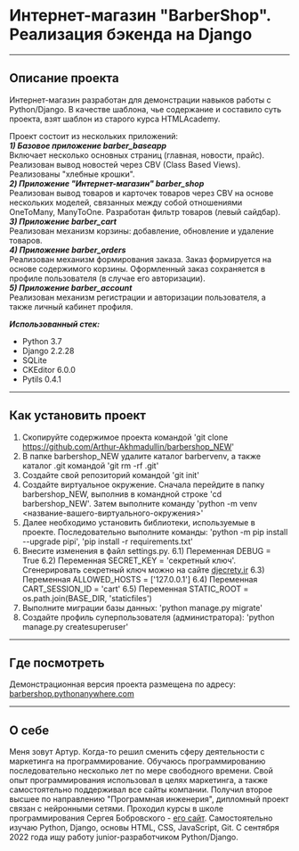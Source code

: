 # Интернет-магазин "BarberShop". Реализация бэкенда на Django

---

## Описание проекта

Интернет-магазин разработан для демонстрации навыков работы с Python/Django. В качестве шаблона, чье содержание и составило суть проекта, взят шаблон из старого курса HTMLAcademy.<br>

Проект состоит из нескольких приложений:<br>
***1) Базовое приложение barber_baseapp***<br>
Включает несколько основных страниц (главная, новости, прайс). Реализован вывод новостей через CBV (Class Based Views). Реализованы "хлебные крошки".<br>
***2) Приложение "Интернет-магазин" barber_shop***<br>
Реализован вывод товаров и карточек товаров через CBV на основе нескольких моделей, связанных между собой отношениями OneToMany, ManyToOne. Разработан фильтр товаров (левый сайдбар).<br>
***3) Приложение barber_cart***<br>
Реализован механизм корзины: добавление, обновление и удаление товаров.<br>
***4) Приложение barber_orders***<br>
Реализован механизм формирования заказа. Заказ формируется на основе содержимого корзины. Оформленный заказ сохраняется в профиле пользователя (в случае его авторизации).<br>
***5) Приложение barber_account***<br>
Реализован механизм регистрации и авторизации пользователя, а также личный кабинет профиля.


***Использованный стек:***
* Python 3.7
* Django 2.2.28
* SQLite
* CKEditor 6.0.0
* Pytils 0.4.1

---

## Как установить проект
1) Скопируйте содержимое проекта командой 'git clone https://github.com/Arthur-Akhmadullin/barbershop_NEW'
2) В папке barbershop_NEW удалите каталог barbervenv, а также каталог .git командой 'git rm -rf .git'
3) Создайте свой репозиторий командой 'git init'
4) Создайте виртуальное окружение. Сначала перейдите в папку barbershop_NEW, выполнив в командной строке 'cd barbershop_NEW'. Затем выполните команду 'python -m venv <название-вашего-виртуального-окружения>'
5) Далее необходимо установить библиотеки, используемые в проекте. Последовательно выполните команды: 'python -m pip install --upgrade pipi', 'pip install -r requirements.txt'
6) Внесите изменения в файл settings.py.
  6.1) Переменная DEBUG = True
  6.2) Переменная SECRET_KEY = 'секретный ключ'. Сгенерировать секретный ключ можно на сайте [djecrety.ir](https://djecrety.ir)
  6.3) Переменная ALLOWED_HOSTS = ['127.0.0.1']
  6.4) Переменная CART_SESSION_ID = 'cart'
  6.5) Переменная STATIC_ROOT = os.path.join(BASE_DIR, 'staticfiles')
7) Выполните миграции базы данных: 'python manage.py migrate'
8) Создайте профиль суперпользователя (администратора): 'python manage.py createsuperuser'
---

## Где посмотреть
Демонстрационная версия проекта размещена по адресу: [barbershop.pythonanywhere.com](https://barbershop.pythonanywhere.com)

---

## О себе
Меня зовут Артур. Когда-то решил сменить сферу деятельности с маркетинга на программирование. Обучаюсь программированию последовательно несколько лет по мере свободного времени. Свой опыт программирования использовал в целях маркетинга, а также самостоятельно поддерживал все сайты компании. Получил второе высшее по направлению "Программная инженерия", дипломный проект связан с нейронными сетями. Проходил курсы в школе программирования Сергея Бобровского - [его сайт](http://skillsmart.ru/). Самостоятельно изучаю Python, Django, основы HTML, CSS, JavaScript, Git. С сентября 2022 года ищу работу junior-разработчиком Python/Django.

